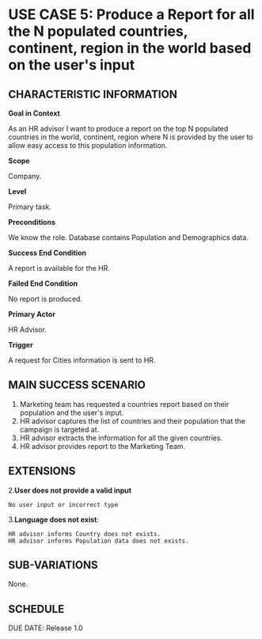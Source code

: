 # USE CASE 5: Produce a Report for all the N populated countries, continent, region in the world based on the user's input

## CHARACTERISTIC INFORMATION
**Goal in Context**

As an HR advisor I want to produce a report on the top N populated countries in the world, 
continent, region where N is provided by the user to allow easy access to this population 
information.

**Scope**

Company.

**Level**

Primary task.

**Preconditions**

We know the role. Database contains Population and Demographics data.

**Success End Condition**

A report is available for the HR.

**Failed End Condition**

No report is produced.

**Primary Actor**

HR Advisor.

**Trigger**

A request for Cities information is sent to HR.

## MAIN SUCCESS SCENARIO

1. Marketing team has requested a countries report based on their population and the user's input.
2. HR advisor captures the list of countries and their population that the campaign is targeted at.
3. HR advisor extracts the information for all the given countries.
4. HR advisor provides report to the Marketing Team.

## EXTENSIONS

2.**User does not provide a valid input**
    
    No user input or incorrect type

3.**Language does not exist**:

    HR advisor informs Country does not exists.
    HR advisor informs Population data does not exists.

## SUB-VARIATIONS

None.

## SCHEDULE

DUE DATE: Release 1.0